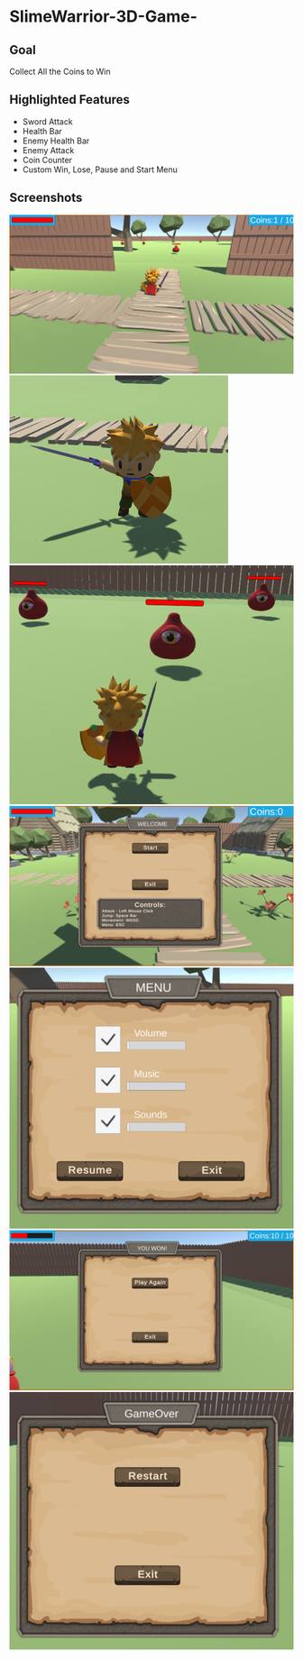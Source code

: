 # SlimeWarrior-3D-Game-

## Goal

Collect All the Coins to Win

## Highlighted Features

- Sword Attack
- Health Bar
- Enemy Health Bar
- Enemy Attack
- Coin Counter
- Custom Win, Lose, Pause and Start Menu

## Screenshots

![GamePlay](https://raw.githubusercontent.com/Surenium/SlimeWarrior-3D-Game-/main/ScreenshotSlimeWarrior/Screenshot%202023-04-11%20204947.png)
![SwordAttack](https://raw.githubusercontent.com/Surenium/SlimeWarrior-3D-Game-/main/ScreenshotSlimeWarrior/Screenshot%202023-04-11%20205004.png)
![Enemies](https://raw.githubusercontent.com/Surenium/SlimeWarrior-3D-Game-/main/ScreenshotSlimeWarrior/Screenshot%202023-04-11%20205052.png)
![WelcomeMenu](https://raw.githubusercontent.com/Surenium/SlimeWarrior-3D-Game-/main/ScreenshotSlimeWarrior/Screenshot%202023-04-11%20204918.png)
![InGameMenu](https://raw.githubusercontent.com/Surenium/SlimeWarrior-3D-Game-/main/ScreenshotSlimeWarrior/Screenshot%202023-04-11%20205150.png)
![YouWonMenu](https://raw.githubusercontent.com/Surenium/SlimeWarrior-3D-Game-/main/ScreenshotSlimeWarrior/Screenshot%202023-04-11%20205344.png)
![YouLostMenu](https://raw.githubusercontent.com/Surenium/SlimeWarrior-3D-Game-/main/ScreenshotSlimeWarrior/Screenshot%202023-04-11%20205129.png)
